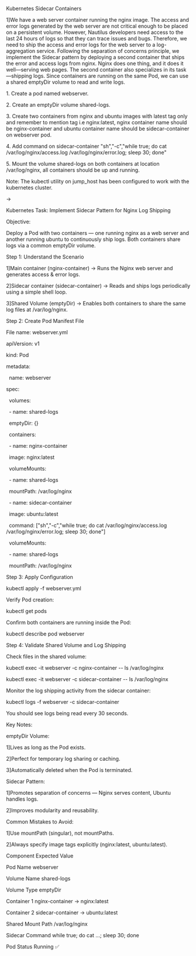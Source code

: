 Kubernetes Sidecar Containers



1]We have a web server container running the nginx image. The access and error logs generated by the web server are not critical enough to be placed on a persistent volume. However, Nautilus developers need access to the last 24 hours of logs so that they can trace issues and bugs. Therefore, we need to ship the access and error logs for the web server to a log-aggregation service. Following the separation of concerns principle, we implement the Sidecar pattern by deploying a second container that ships the error and access logs from nginx. Nginx does one thing, and it does it well—serving web pages. The second container also specializes in its task—shipping logs. Since containers are running on the same Pod, we can use a shared emptyDir volume to read and write logs.

1\. Create a pod named webserver.

2\. Create an emptyDir volume shared-logs.

3\. Create two containers from nginx and ubuntu images with latest tag only and remember to mention tag i.e nginx:latest, nginx container name should be nginx-container and ubuntu container name should be sidecar-container on webserver pod.

4\. Add command on sidecar-container "sh","-c","while true; do cat /var/log/nginx/access.log /var/log/nginx/error.log; sleep 30; done"

5\. Mount the volume shared-logs on both containers at location /var/log/nginx, all containers should be up and running.

Note: The kubectl utility on jump\_host has been configured to work with the kubernetes cluster.



->



Kubernetes Task: Implement Sidecar Pattern for Nginx Log Shipping



Objective:

Deploy a Pod with two containers — one running nginx as a web server and another running ubuntu to continuously ship logs. Both containers share logs via a common emptyDir volume.



Step 1: Understand the Scenario

1]Main container (nginx-container) → Runs the Nginx web server and generates access \& error logs.

2]Sidecar container (sidecar-container) → Reads and ships logs periodically using a simple shell loop.

3]Shared Volume (emptyDir) → Enables both containers to share the same log files at /var/log/nginx.





Step 2: Create Pod Manifest File

File name: webserver.yml



apiVersion: v1

kind: Pod

metadata:

&nbsp; name: webserver

spec:

&nbsp; volumes:

&nbsp;   - name: shared-logs

&nbsp;     emptyDir: {}

&nbsp; containers:

&nbsp;   - name: nginx-container

&nbsp;     image: nginx:latest

&nbsp;     volumeMounts:

&nbsp;       - name: shared-logs

&nbsp;         mountPath: /var/log/nginx

&nbsp;   - name: sidecar-container

&nbsp;     image: ubuntu:latest

&nbsp;     command: \["sh","-c","while true; do cat /var/log/nginx/access.log /var/log/nginx/error.log; sleep 30; done"]

&nbsp;     volumeMounts:

&nbsp;       - name: shared-logs

&nbsp;         mountPath: /var/log/nginx





Step 3: Apply Configuration

kubectl apply -f webserver.yml



Verify Pod creation:

kubectl get pods





Confirm both containers are running inside the Pod:

kubectl describe pod webserver





Step 4: Validate Shared Volume and Log Shipping

Check files in the shared volume:

kubectl exec -it webserver -c nginx-container -- ls /var/log/nginx

kubectl exec -it webserver -c sidecar-container -- ls /var/log/nginx





Monitor the log shipping activity from the sidecar container:

kubectl logs -f webserver -c sidecar-container



You should see logs being read every 30 seconds.





Key Notes:

emptyDir Volume:

1]Lives as long as the Pod exists.

2]Perfect for temporary log sharing or caching.

3]Automatically deleted when the Pod is terminated.





Sidecar Pattern:

1]Promotes separation of concerns — Nginx serves content, Ubuntu handles logs.

2]Improves modularity and reusability.





Common Mistakes to Avoid:

1]Use mountPath (singular), not mountPaths.

2]Always specify image tags explicitly (nginx:latest, ubuntu:latest).





Component	Expected Value

Pod Name	webserver

Volume Name	shared-logs

Volume Type	emptyDir

Container 1	nginx-container → nginx:latest

Container 2	sidecar-container → ubuntu:latest

Shared Mount Path	/var/log/nginx

Sidecar Command	while true; do cat ...; sleep 30; done

Pod Status	Running ✅



